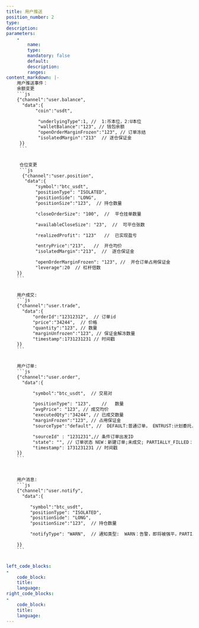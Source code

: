 ```yaml
---
title: 用户推送
position_number: 2
type:
description:
parameters:
    -
        name:
        type:
        mandatory: false
        default:
        description:
        ranges:
content_markdown: |-
    用户推送事件：
    余额变更
    ```js
    {"channel":"user.balance",
      "data":{
           "coin":"usdt",  

            "underlyingType":1, //  1:币本位，2:U本位
            "walletBalance":"123", // 钱包余额
            "openOrderMarginFrozen":"123", // 订单冻结
            "isolatedMargin":"213"  // 逐仓保证金
     }}
     ```


     仓位变更
     ```js
      {"channel":"user.position",
       "data":{
           "symbol":"btc_usdt",
           "positionType": "ISOLATED",  
           "positionSide": "LONG",
           "positionSize":"123",  // 持仓数量

           "closeOrderSize": "100",  //  平仓挂单数量

           "availableCloseSize": "23",  //  可平仓张数

           "realizedProfit": "123"   //  已实现盈亏

           "entryPrice":"213",   //  开仓均价
           "isolatedMargin":"213",  //  逐仓保证金

           "openOrderMarginFrozen": "123", //  开仓订单占用保证金
           "leverage":20  // 杠杆倍数
    }}
    ```
           

    用户成交:
    ```js
    {"channel":"user.trade",
      "data":{
          "orderId":"12312312",  // 订单id
          "price":"34244",  // 价格
          "quantity":"123", // 数量
          "marginUnfrozen":"123", // 保证金解冻数量
          "timestamp":1731231231 // 时间戳
    }}
    ```
             

    用户订单:
    ```js
    {"channel":"user.order",
      "data":{

          "symbol":"btc_usdt",  // 交易对

          "positionType": "123",    //   数量
          "avgPrice": "123", // 成交均价
          "executedQty":"34244", // 已成交数量
          "marginFrozen":"123", // 占用保证金
          "sourceType":"default", //  DEFAULT:普通订单， ENTRUST:计划委托，PROFIR:止盈止损

          "sourceId" : "1231231",// 条件订单出发ID
          "state": "", // 订单状态 NEW：新建订单;未成交; PARTIALLY_FILLED：部分成交；PARTIALLY_CANCELED：部分撤销；FILLED：全部成交；CANCELED：已撤销；REJECTED：下单失败；EXPIRED：已过期
          "timestamp": 1731231231 // 时间戳
    }}
    ```



    用户消息:
    ```js
    {"channel":"user.notify",
      "data":{   

         "symbol":"btc_usdt",
         "positionType": "ISOLATED",  
         "positionSide": "LONG",
         "positionSize":"123",  // 持仓数量

         "notifyType": "WARN",  // 通知类型:  WARN：告警，即将被强平，PARTIAL：部分强平，LIQUIDATION：全部强平，ADL：自动减仓

    }}
    ```


left_code_blocks:
-
    code_block:
    title:
    language:
right_code_blocks:
-
    code_block:
    title:
    language:
---
```

